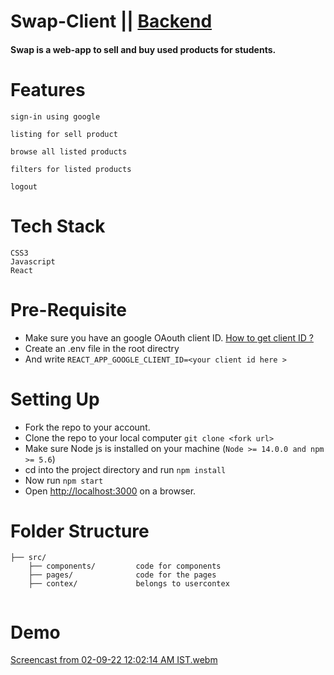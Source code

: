 
# Swap-Client || [Backend](https://www.youtube.com/watch?v=HtJKUQXmtok&t=93s)

#### Swap is a web-app to sell and buy used products for students.

# Features
   
    sign-in using google 
    
    listing for sell product
    
    browse all listed products
    
    filters for listed products
    
    logout
    

# Tech Stack

    CSS3
    Javascript 
    React



# Pre-Requisite

- Make sure you have an google OAouth client ID. [How to get client ID ? ](https://www.youtube.com/watch?v=HtJKUQXmtok&t=93s)
- Create an .env file in the root directry 
- And write `REACT_APP_GOOGLE_CLIENT_ID=<your client id here >`


# Setting Up

- Fork the repo to your account.
- Clone the repo to your local computer `git clone <fork url>`
- Make sure Node js is installed on your machine (`Node >= 14.0.0 and npm >= 5.6`)
- cd into the project directory and run `npm install`
- Now run `npm start`
- Open [http://localhost:3000](http://localhost:3000) on a browser.

# Folder Structure

```
├── src/
    ├── components/         code for components
    ├── pages/              code for the pages
    ├── contex/             belongs to usercontex
 
```

# Demo
[Screencast from 02-09-22 12:02:14 AM IST.webm](https://user-images.githubusercontent.com/84488052/187988098-8a0760ef-94de-4c93-af01-0c8a3db387e6.webm)



